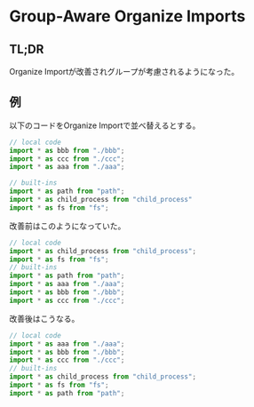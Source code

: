 # Group-Aware Organize Imports

## TL;DR

Organize Importが改善されグループが考慮されるようになった。

## 例

以下のコードをOrganize Importで並べ替えるとする。

```typescript
// local code
import * as bbb from "./bbb";
import * as ccc from "./ccc";
import * as aaa from "./aaa";

// built-ins
import * as path from "path";
import * as child_process from "child_process"
import * as fs from "fs";
```

改善前はこのようになっていた。

```typescript
// local code
import * as child_process from "child_process";
import * as fs from "fs";
// built-ins
import * as path from "path";
import * as aaa from "./aaa";
import * as bbb from "./bbb";
import * as ccc from "./ccc";
```

改善後はこうなる。

```typescript
// local code
import * as aaa from "./aaa";
import * as bbb from "./bbb";
import * as ccc from "./ccc";
// built-ins
import * as child_process from "child_process";
import * as fs from "fs";
import * as path from "path";
```
